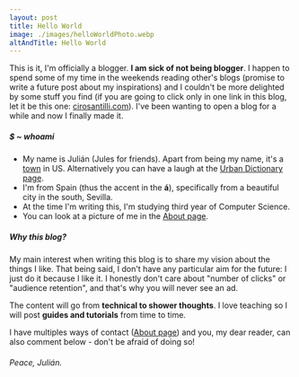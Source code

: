 ```yaml
---
layout: post
title: Hello World
image: ./images/helloWorldPhoto.webp
altAndTitle: Hello World
---
```


This is it, I'm officially a blogger. **I am sick of not being blogger**. I happen to spend some of my time in the weekends reading other's blogs (promise to write a future post about my inspirations) and I couldn't be more delighted by some stuff you find (if you are going to click only in one link in this blog, let it be this one: [cirosantilli.com](https://cirosantilli.com/)). I've been wanting to open a blog for a while and now I finally made it.

##### $ ~ whoami

-   My name is Julián (Jules for friends). Apart from being my name, it's a [town](https://en.wikipedia.org/wiki/Julian,_California) in US. Alternatively you can have a laugh at the [Urban Dictionary page](https://www.urbandictionary.com/define.php?term=Julian).
-   I'm from Spain (thus the accent in the **á**), specifically from a beautiful city in the south, Sevilla.
-   At the time I'm writing this, I'm studying third year of Computer Science.
-   You can look at a picture of me in the [About page](https://juliangr.github.io/about/).

##### Why this blog?

My main interest when writing this blog is to share my vision about the things I like. That being said, I don't have any particular aim for the future: I just do it because I like it. I honestly don't care about "number of clicks" or "audience retention", and that's why you will never see an ad.

The content will go from **technical to shower thoughts**. I love teaching so I will post **guides and tutorials** from time to time.

I have multiples ways of contact ([About page](https://juliangr.github.io/about/)) and you, my dear reader, can also comment below - don't be afraid of doing so!

###### _Peace, Julián._
